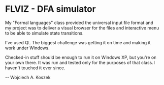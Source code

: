 FLVIZ - DFA simulator
=============================================================

My "Formal languages" class provided the universal input file
format and my project was to deliver a visual browser for the
files and interactive menu to be able to simulate state
transitions.

I've used Qt. The biggest challenge was getting it on time and
making it work under Windows.

Checked-in stuff should be enough to run it on Windows XP, but
you're on your own there. It was run and tested only for the
purposes of that class. I haven't touched it ever since.

-- Wojciech A. Koszek
